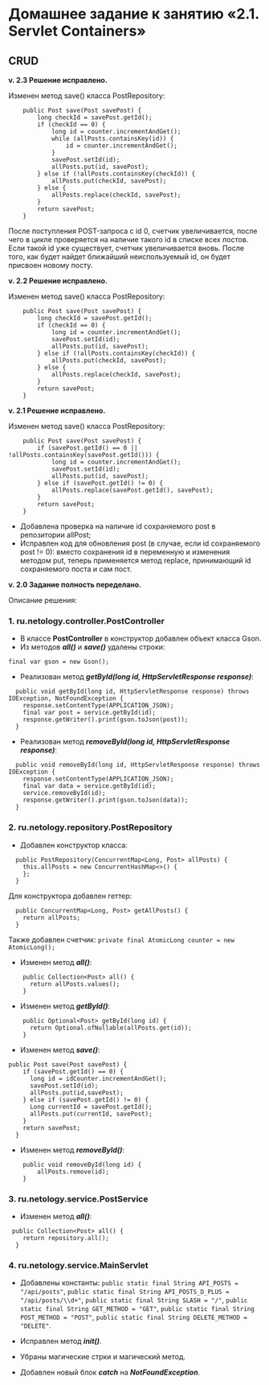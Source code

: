 # Домашнее задание к занятию «2.1. Servlet Containers»

## CRUD

**v. 2.3 Решение исправлено.**

Изменен метод save() класса PostRepository:
```
    public Post save(Post savePost) {
        long checkId = savePost.getId();
        if (checkId == 0) {
            long id = counter.incrementAndGet();
            while (allPosts.containsKey(id)) {
                id = counter.incrementAndGet();
            }
            savePost.setId(id);
            allPosts.put(id, savePost);
        } else if (!allPosts.containsKey(checkId)) {
            allPosts.put(checkId, savePost);
        } else {
            allPosts.replace(checkId, savePost);
        }
        return savePost;
    }
```

После поступления POST-запроса с id 0, счетчик увеличивается, после чего в цикле проверяется
на наличие такого id в списке всех постов. Если такой id уже существует, счетчик увеличивается вновь. 
После того, как будет найдет ближайший неиспользуемый id, он будет присвоен новому посту.

**v. 2.2 Решение исправлено.**

Изменен метод save() класса PostRepository:

```
    public Post save(Post savePost) {
        long checkId = savePost.getId();
        if (checkId == 0) {
            long id = counter.incrementAndGet();
            savePost.setId(id);
            allPosts.put(id, savePost);
        } else if (!allPosts.containsKey(checkId)) {
            allPosts.put(checkId, savePost);
        } else {
            allPosts.replace(checkId, savePost);
        }
        return savePost;
    }
```

**v. 2.1 Решение исправлено.**

Изменен метод save() класса PostRepository:

```
    public Post save(Post savePost) {
        if (savePost.getId() == 0 || !allPosts.containsKey(savePost.getId())) {
            long id = counter.incrementAndGet();
            savePost.setId(id);
            allPosts.put(id, savePost);
        } else if (savePost.getId() != 0) {
            allPosts.replace(savePost.getId(), savePost);
        }
        return savePost;
    }
```

- Добавлена проверка на наличие id сохраняемого post в репозитории allPost;
- Исправлен код для обновления post (в случае, если id сохраняемого post != 0):
вместо сохранения id в переменную и изменения методом put, теперь применяется метод replace, принимающий id сохраняемого поста и сам пост.

**v. 2.0 Задание полность переделано.**

Описание решения:

### 1. ru.netology.controller.PostController
- В классе **PostController** в конструктор добавлен объект класса Gson.
- Из методов **_all()_** и **_save()_** удалены строки:
```
final var gson = new Gson();
```
- Реализован метод **_getById(long id, HttpServletResponse response)_**:
```
  public void getById(long id, HttpServletResponse response) throws IOException, NotFoundException {
    response.setContentType(APPLICATION_JSON);
    final var post = service.getById(id);
    response.getWriter().print(gson.toJson(post));
  }
```
- Реализован метод **_removeById(long id, HttpServletResponse response)_**:
```
  public void removeById(long id, HttpServletResponse response) throws IOException {
    response.setContentType(APPLICATION_JSON);
    final var data = service.getById(id);
    service.removeById(id);
    response.getWriter().print(gson.toJson(data));
  }
```

### 2. ru.netology.repository.PostRepository
- Добавлен конструктор класса:
```
  public PostRepository(ConcurrentMap<Long, Post> allPosts) {
    this.allPosts = new ConcurrentHashMap<>() {
    };
  }
```
Для конструктора добавлен геттер: 
```
  public ConcurrentMap<Long, Post> getAllPosts() {
    return allPosts;
  }
```
Также добавлен счетчик:
```private final AtomicLong counter = new AtomicLong();```

- Изменен метод **_all()_**:
```
    public Collection<Post> all() {
      return allPosts.values();
    }
```

- Изменен метод **_getById()_**:
```
    public Optional<Post> getById(long id) {
      return Optional.ofNullable(allPosts.get(id));
    }
```

- Изменен метод **_save()_**:
```
public Post save(Post savePost) {
    if (savePost.getId() == 0) {
      long id = idCounter.incrementAndGet();
      savePost.setId(id);
      allPosts.put(id,savePost);
    } else if (savePost.getId() != 0) {
      Long currentId = savePost.getId();
      allPosts.put(currentId, savePost);
    }
    return savePost;
  }
```

- Изменен метод **_removeById()_**:
```
    public void removeById(long id) {
        allPosts.remove(id);
    }
```

### 3. ru.netology.service.PostService
- Изменен метод **_all()_**:
```
 public Collection<Post> all() {
    return repository.all();
  }
```

### 4. ru.netology.service.MainServlet
- Добавлены константы: ```public static final String API_POSTS = "/api/posts"```,
  ```public static final String API_POSTS_D_PLUS = "/api/posts/\\d+"```,
  ```public static final String SLASH = "/"```,
  ```public static final String GET_METHOD = "GET"```,
  ```public static final String POST_METHOD = "POST"```,
  ```public static final String DELETE_METHOD = "DELETE"```.

- Исправлен метод **_init()_**.

- Убраны магические стрки и магический метод.

- Добавлен новый блок **_catch_** на **_NotFoundException_**. 